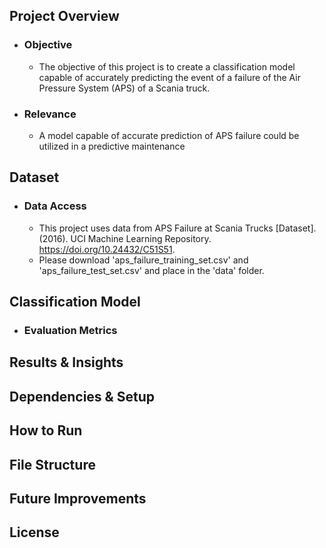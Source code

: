 ## **Project Overview**
- ### Objective
    - The objective of this project is to create a classification model capable of accurately predicting the event of a failure of the Air Pressure System (APS) of a Scania truck.
- ### Relevance 
    - A model capable of accurate prediction of APS failure could be utilized in a predictive maintenance 

## **Dataset**
- ### Data Access
    - This project uses data from APS Failure at Scania Trucks [Dataset]. (2016). UCI Machine Learning Repository. https://doi.org/10.24432/C51S51.
    - Please download 'aps_failure_training_set.csv' and 'aps_failure_test_set.csv' and place in the 'data' folder.

## **Classification Model**
- ### Evaluation Metrics

## **Results & Insights**

## **Dependencies & Setup**

## **How to Run**

## **File Structure**

## **Future Improvements**

## **License**










 
